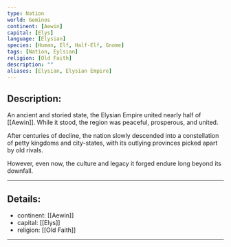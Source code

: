 ```yaml
---
type: Nation
world: Geminos
continent: [Aewin]
capital: [Elys]
language: [Elysian]
species: [Human, Elf, Half-Elf, Gnome]
tags: [Nation, Eylsian]
religion: [Old Faith]
description: ""
aliases: [Elysian, Elysian Empire]
---
```


## Description:

An ancient and storied state, the Elysian Empire united nearly half of [[Aewin]]. While it stood, the region was peaceful, prosperous, and united. 

After centuries of decline, the nation slowly descended into a constellation of petty kingdoms and city-states, with its outlying provinces picked apart by old rivals. 

However, even now, the culture and legacy it forged endure long beyond its downfall. 


---
## Details:
- continent: [[Aewin]]
- capital: [[Elys]]
- religion: [[Old Faith]]

---




